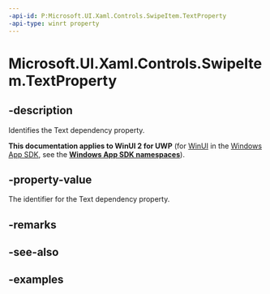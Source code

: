 ```yaml
---
-api-id: P:Microsoft.UI.Xaml.Controls.SwipeItem.TextProperty
-api-type: winrt property
---
```

<!-- Property syntax.
public DependencyProperty TextProperty { get; }
-->

# Microsoft.UI.Xaml.Controls.SwipeItem.TextProperty


## -description

Identifies the Text dependency property.


**This documentation applies to WinUI 2 for UWP** (for [WinUI](/windows/apps/winui/winui3/) in the [Windows App SDK](/windows/apps/windows-app-sdk/), see the **[Windows App SDK namespaces](/windows/windows-app-sdk/api/winrt/)**).

## -property-value

The identifier for the Text dependency property.


## -remarks


## -see-also


## -examples


